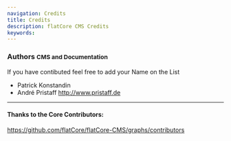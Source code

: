 ```yaml
---
navigation: Credits
title: Credits
description: flatCore CMS Credits
keywords:
---
```


### Authors <small>CMS and Documentation</small>

If you have contibuted feel free to add your Name on the List 

* Patrick Konstandin
* André Pristaff http://www.pristaff.de

***

#### Thanks to the Core Contributors:
https://github.com/flatCore/flatCore-CMS/graphs/contributors